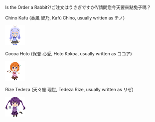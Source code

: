 Is the Order a Rabbit?/ご注文はうさぎですか?/請問您今天要來點兔子嗎？

Chino Kafu (香風 智乃, Kafū Chino, usually written as チノ)

![Chino Kafu](KafuuChino64.png "Chino Kafu")

Cocoa Hoto (保登 心愛, Hoto Kokoa, usually written as ココア)

![Cocoa Hoto](CocoaHoto64SD.png "Cocoa Hoto")

Rize Tedeza (天々座 理世, Tedeza Rize, usually written as リゼ)

![Rize Tedeza](RizeTedeza64SD.png "Rize Tedeza")